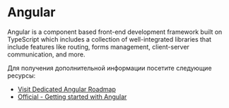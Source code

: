 # Angular

Angular is a component based front-end development framework built on TypeScript which includes a collection of well-integrated libraries that include features like routing, forms management, client-server communication, and more.

Для получения дополнительной информации посетите следующие ресурсы:

- [Visit Dedicated Angular Roadmap](/angular)
- [Official - Getting started with Angular](https://angular.io/start)
